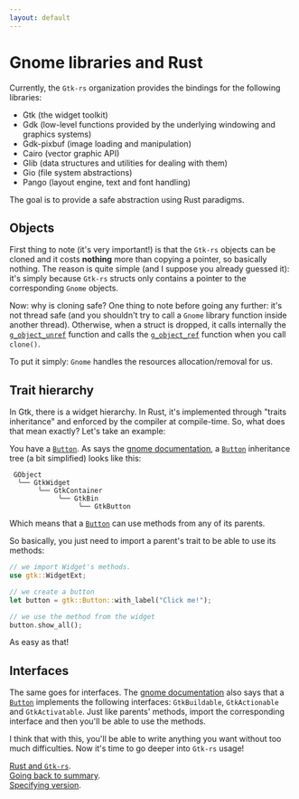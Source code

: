 ```yaml
---
layout: default
---
```


# Gnome libraries and Rust

Currently, the `Gtk-rs` organization provides the bindings for the following libraries:

 * Gtk (the widget toolkit)
 * Gdk (low-level functions provided by the underlying windowing and graphics systems)
 * Gdk-pixbuf (image loading and manipulation)
 * Cairo (vector graphic API)
 * Glib (data structures and utilities for dealing with them)
 * Gio (file system abstractions)
 * Pango (layout engine, text and font handling)

The goal is to provide a safe abstraction using Rust paradigms.

## Objects

First thing to note (it's very important!) is that the `Gtk-rs` objects can be cloned and it costs **nothing** more than copying a pointer, so basically nothing. The reason is quite simple (and I suppose you already guessed it): it's simply because `Gtk-rs` structs only contains a pointer to the corresponding `Gnome` objects.

Now: why is cloning safe? One thing to note before going any further: it's not thread safe (and you shouldn't try to call a `Gnome` library function inside another thread). Otherwise, when a struct is dropped, it calls internally the [`g_object_unref`](http://gtk-rs.org/docs/gobject_sys/fn.g_object_unref.html) function and calls the [`g_object_ref`](http://gtk-rs.org/docs/gobject_sys/fn.g_object_ref.html) function when you call `clone()`.

To put it simply: `Gnome` handles the resources allocation/removal for us.

## Trait hierarchy

In Gtk, there is a widget hierarchy. In Rust, it's implemented through "traits inheritance" and enforced by the compiler at compile-time. So, what does that mean exactly? Let's take an example:

You have a [`Button`](http://gtk-rs.org/docs/gtk/struct.Button.html). As says the [gnome documentation](https://developer.gnome.org/gtk3/stable/GtkButton.html), a [`Button`](http://gtk-rs.org/docs/gtk/struct.Button.html) inheritance tree (a bit simplified) looks like this:

```
 GObject
  ╰── GtkWidget
       ╰── GtkContainer
            ╰── GtkBin
                 ╰── GtkButton
```

Which means that a [`Button`](http://gtk-rs.org/docs/gtk/struct.Button.html) can use methods from any of its parents.

So basically, you just need to import a parent's trait to be able to use its methods:

```rust
// we import Widget's methods.
use gtk::WidgetExt;

// we create a button
let button = gtk::Button::with_label("Click me!");

// we use the method from the widget
button.show_all();
```

As easy as that!

## Interfaces

The same goes for interfaces. The [gnome documentation](https://developer.gnome.org/gtk3/stable/GtkButton.html) also says that a [`Button`](http://gtk-rs.org/docs/gtk/struct.Button.html) implements the following interfaces: `GtkBuildable`, `GtkActionable` and `GtkActivatable`. Just like parents' methods, import the corresponding interface and then you'll be able to use the methods.

I think that with this, you'll be able to write anything you want without too much difficulties. Now it's time to go deeper into `Gtk-rs` usage!

<div class="footer">
<div><a href="rust_and_gtk">Rust and <code>Gtk-rs</code></a>.</div>
<div><a href="/docs-src/tutorial">Going back to summary</a>.</div>
<div><a href="version">Specifying version</a>.</div>
</div>
